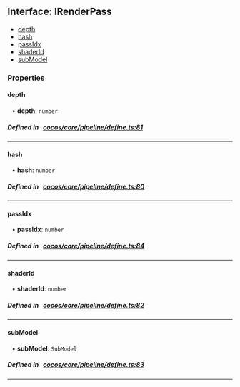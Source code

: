 ## Interface: IRenderPass

- [depth](#depth)
- [hash](#hash)
- [passIdx](#passIdx)
- [shaderId](#shaderId)
- [subModel](#subModel)

### Properties

#### depth

<div style="margin-left: 10px;">


• **depth**: ``number``

</div>


##### Defined in &nbsp;   [cocos/core/pipeline/define.ts:81](https://github.com/cocos-creator/engine/blob/c7bf6b8a9/cocos/core/pipeline/define.ts#L81)&nbsp;

___
#### hash

<div style="margin-left: 10px;">


• **hash**: ``number``

</div>


##### Defined in &nbsp;   [cocos/core/pipeline/define.ts:80](https://github.com/cocos-creator/engine/blob/c7bf6b8a9/cocos/core/pipeline/define.ts#L80)&nbsp;

___
#### passIdx

<div style="margin-left: 10px;">


• **passIdx**: ``number``

</div>


##### Defined in &nbsp;   [cocos/core/pipeline/define.ts:84](https://github.com/cocos-creator/engine/blob/c7bf6b8a9/cocos/core/pipeline/define.ts#L84)&nbsp;

___
#### shaderId

<div style="margin-left: 10px;">


• **shaderId**: ``number``

</div>


##### Defined in &nbsp;   [cocos/core/pipeline/define.ts:82](https://github.com/cocos-creator/engine/blob/c7bf6b8a9/cocos/core/pipeline/define.ts#L82)&nbsp;

___
#### subModel

<div style="margin-left: 10px;">


• **subModel**: ``SubModel``

</div>


##### Defined in &nbsp;   [cocos/core/pipeline/define.ts:83](https://github.com/cocos-creator/engine/blob/c7bf6b8a9/cocos/core/pipeline/define.ts#L83)&nbsp;

___
